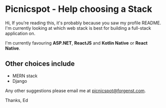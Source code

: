 # Picnicspot - Help choosing a Stack
Hi, If you're reading this, it's probably because you saw my profile README. I'm currently looking at which web stack is best for building a full-stack application on.

I'm currently favouring **ASP.NET**, **ReactJS** and **Kotlin Native** or **React Native**.

## Other choices include

- MERN stack
- Django

Any other suggestions please email me at [picnicspot@forgenst.com](mailto:picnicspot@forgenst.com).

Thanks,
Ed
